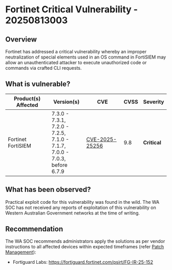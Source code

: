 # Fortinet Critical Vulnerability - 20250813003

## Overview

Fortinet has addressed a critical vulnerability whereby an improper neutralization of special elements used in an OS command in FortiSIEM may allow an unauthenticated attacker to execute unauthorized code or commands via crafted CLI requests.

## What is vulnerable?

| Product(s) Affected | Version(s) | CVE                                                                                                                                      | CVSS         | Severity                                                       |
| ------------------- | ---------- | ---------------------------------------------------------------------------------------------------------------------------------------- | ------------ | -------------------------------------------------------------- |
| Fortinet FortiSIEM   | 7.3.0 - 7.3.1,<br/> 7.2.0 - 7.2.5, <br/> 7.1.0 - 7.1.7,<br/> 7.0.0 - 7.0.3, <br/> before 6.7.9 | [CVE-2025-25256](https://nvd.nist.gov/vuln/detail/CVE-2025-25256)             | 9.8      | **Critical**        

## What has been observed?

Practical exploit code for this vulnerability was found in the wild. The WA SOC has not received any reports of exploitation of this vulnerability on Western Australian Government networks at the time of writing.

## Recommendation

The WA SOC recommends administrators apply the solutions as per vendor instructions to all affected devices within expected timeframes (refer [Patch Management](../guidelines/patch-management.md)):

- Fortiguard Labs: <https://fortiguard.fortinet.com/psirt/FG-IR-25-152>

